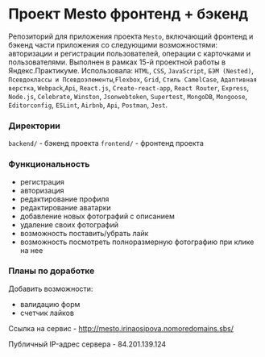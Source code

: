 # Проект Mesto фронтенд + бэкенд
Репозиторий для приложения проекта `Mesto`, включающий фронтенд и бэкенд части 
приложения со следующими возможностями: авторизации и регистрации пользователей,
операции с карточками и пользователями. Выполнен в рамках 15-й проектной работы
в Яндекс.Практикуме. Использовала: `HTML`, `CSS`, `JavaScript`, `БЭМ (Nested)`,
`Псевдоклассы и Псевдоэлементы`,`Flexbox`, `Grid`, `Стиль CamelCase`, 
`Адаптивная верстка`, `Webpack`,`Api`, `React.js`, `Create-react-app`, 
`React Router`, `Express`, `Node.js`, `Celebrate`, `Winston`, `Jsonwebtoken`, `Supertest`,
`MongoDB`, `Mongoose`, `Editorconfig`, `ESLint`, `Airbnb`, `Api`, `Postman`, `Jest`.

### Директории

`backend/` - бэкенд проекта
`frontend/` - фронтенд проекта 

### Функциональность

* регистрация
* авторизация
* редактирование профиля
* редактирование аватарки
* добавление новых фотографий с описанием
* удаление своих фотографий
* возможность поставить/убрать лайк
* возможность посмотреть полноразмерную фотографию при клике на нее

### Планы по доработке

Добавить возможности:
* валидацию форм
* счетчик лайков
  
Ссылка на сервис - http://mesto.irinaosipova.nomoredomains.sbs/

Публичный IP-адрес сервера - 84.201.139.124
